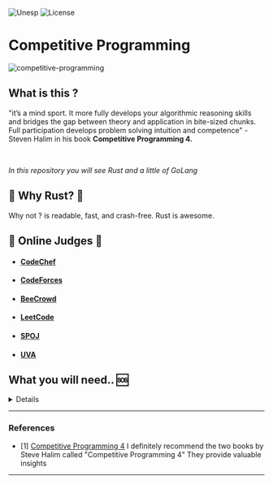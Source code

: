 ![Unesp](https://img.shields.io/badge/BCC-UNESP-Bauru.svg)
![License](https://img.shields.io/badge/Code%20License-MIT-blue.svg)
# Competitive Programming
![competitive-programming](https://socialify.git.ci/luisbernardinello/competitive-programming/image?description=1&font=Raleway&language=1&name=1&owner=1&pattern=Diagonal%20Stripes&theme=Light)
## What is this ?


"it’s a mind sport. It more fully develops your algorithmic reasoning skills and bridges the gap between theory and application in bite-sized chunks. Full participation develops problem solving intuition and competence" - Steven Halim in his book **Competitive Programming 4.**

<br>


_In this repository you will see Rust and a little of GoLang_



## :crab: Why Rust? :crab:

Why not ? is readable, fast, and crash-free. Rust is awesome.

## :triangular_flag_on_post: Online Judges :triangular_flag_on_post:

- #### [CodeChef](https://www.codechef.com/)
- #### [CodeForces](https://codeforces.com/)
- #### [BeeCrowd](https://www.beecrowd.com/)
- #### [LeetCode](https://leetcode.com/)
- #### [SPOJ](https://www.spoj.com/)
- #### [UVA](https://onlinejudge.org/)


## What you will need.. :sos:

<details>

<div align="left">

<h2>Data Structures and Algorithms</h2>

<h3>Searching Algorithms</h3>
<ul>
  <li>Linear Search</li>
  <li>Binary Search</li>
  <li>Ternary Search</li>
  <li>Jump Search</li>
  <li>Interpolation Search</li>
  <li>Exponential Search</li>
</ul>

<hr>

<h3>Sorting Algorithms</h3>
<ul>
  <li>Selection Sort</li>
  <li>Bubble Sort</li>
  <li>Insertion Sort</li>
  <li>Merge Sort</li>
  <li>Quick Sort</li>
  <li>Heap Sort</li>
  <li>Radix Sort</li>
  <li>Count Sort</li>
  <li>Bucket Sort</li>
</ul>

<hr>

<h2>Linear Algebra (and of course, mathematics)</h2>


<h3>Linear Algebra and Math</h3>
<ul>
  <li>Multiplication ( Strassen's algorithm ), Logarithmic exponentiation</li>
  <li>Matrix Transformations [ Transpose, Rotation Of Matrix, Representing Linear Transformations Using Matrix ]</li>
  <li>Determinant, Rank and Inverse Of Matrix [ Gaussian Elimination, Gauss Jordan Elimination]</li>
  <li>Solving System Of Linear Equations</li>
  <li>Matrix Exponentiation To Solve Recurrences</li>
  <li>Basic Probability and Conditional Probability</li>
  <li>Probability Distribution [Binomial, Poisson, Normal,Bernoulli]</li>
  <li>Fermat’s Theorem</li>
  <li>HCF & LCM (Euclid)</li>
  <li>Extended Euclid Algorithm</li>
  <li>Fibonacci</li>
</ul>

<hr>

<h2>Graphs (All of it)</h2>



</div>

</details>


---


### References
- [1] [Competitive Programming 4](https://cpbook.net/) I definitely recommend the two books by Steve Halim called "Competitive Programming 4" They provide valuable insights

---

